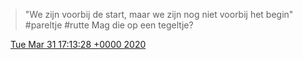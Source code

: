 > "We zijn voorbij de start, maar we zijn nog niet voorbij het begin" \#pareltje \#rutte Mag die op een tegeltje?

<img src="../../media/tweet.ico" width="12" /> [Tue Mar 31 17:13:28 +0000 2020](https://twitter.com/DromerDenker/status/1245036502381461504)